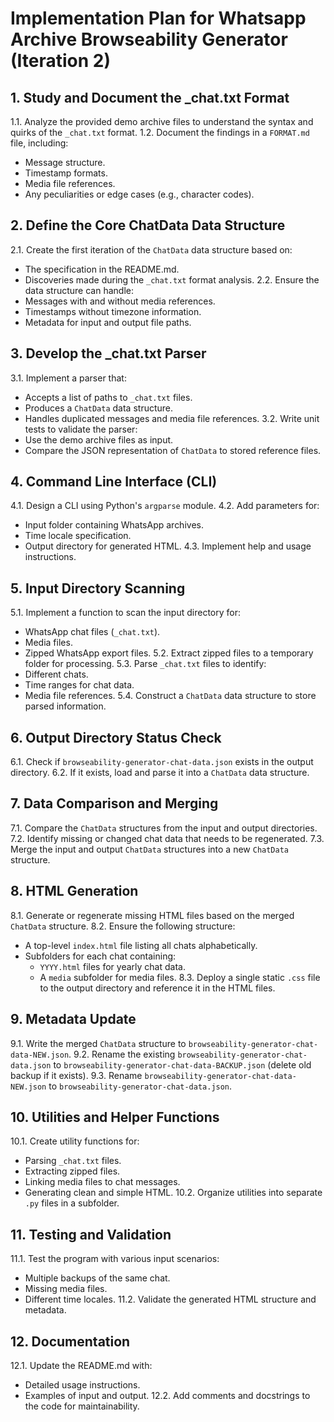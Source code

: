 # Implementation Plan for Whatsapp Archive Browseability Generator (Iteration 2)

## 1. Study and Document the _chat.txt Format
1.1. Analyze the provided demo archive files to understand the syntax and quirks of the `_chat.txt` format.
1.2. Document the findings in a `FORMAT.md` file, including:
  - Message structure.
  - Timestamp formats.
  - Media file references.
  - Any peculiarities or edge cases (e.g., character codes).

## 2. Define the Core ChatData Data Structure
2.1. Create the first iteration of the `ChatData` data structure based on:
  - The specification in the README.md.
  - Discoveries made during the `_chat.txt` format analysis.
2.2. Ensure the data structure can handle:
  - Messages with and without media references.
  - Timestamps without timezone information.
  - Metadata for input and output file paths.

## 3. Develop the _chat.txt Parser
3.1. Implement a parser that:
  - Accepts a list of paths to `_chat.txt` files.
  - Produces a `ChatData` data structure.
  - Handles duplicated messages and media file references.
3.2. Write unit tests to validate the parser:
  - Use the demo archive files as input.
  - Compare the JSON representation of `ChatData` to stored reference files.

## 4. Command Line Interface (CLI)
4.1. Design a CLI using Python's `argparse` module.
4.2. Add parameters for:
  - Input folder containing WhatsApp archives.
  - Time locale specification.
  - Output directory for generated HTML.
4.3. Implement help and usage instructions.

## 5. Input Directory Scanning
5.1. Implement a function to scan the input directory for:
  - WhatsApp chat files (`_chat.txt`).
  - Media files.
  - Zipped WhatsApp export files.
5.2. Extract zipped files to a temporary folder for processing.
5.3. Parse `_chat.txt` files to identify:
  - Different chats.
  - Time ranges for chat data.
  - Media file references.
5.4. Construct a `ChatData` data structure to store parsed information.

## 6. Output Directory Status Check
6.1. Check if `browseability-generator-chat-data.json` exists in the output directory.
6.2. If it exists, load and parse it into a `ChatData` data structure.

## 7. Data Comparison and Merging
7.1. Compare the `ChatData` structures from the input and output directories.
7.2. Identify missing or changed chat data that needs to be regenerated.
7.3. Merge the input and output `ChatData` structures into a new `ChatData` structure.

## 8. HTML Generation
8.1. Generate or regenerate missing HTML files based on the merged `ChatData` structure.
8.2. Ensure the following structure:
  - A top-level `index.html` file listing all chats alphabetically.
  - Subfolders for each chat containing:
    - `YYYY.html` files for yearly chat data.
    - A `media` subfolder for media files.
8.3. Deploy a single static `.css` file to the output directory and reference it in the HTML files.

## 9. Metadata Update
9.1. Write the merged `ChatData` structure to `browseability-generator-chat-data-NEW.json`.
9.2. Rename the existing `browseability-generator-chat-data.json` to `browseability-generator-chat-data-BACKUP.json` (delete old backup if it exists).
9.3. Rename `browseability-generator-chat-data-NEW.json` to `browseability-generator-chat-data.json`.

## 10. Utilities and Helper Functions
10.1. Create utility functions for:
  - Parsing `_chat.txt` files.
  - Extracting zipped files.
  - Linking media files to chat messages.
  - Generating clean and simple HTML.
10.2. Organize utilities into separate `.py` files in a subfolder.

## 11. Testing and Validation
11.1. Test the program with various input scenarios:
  - Multiple backups of the same chat.
  - Missing media files.
  - Different time locales.
11.2. Validate the generated HTML structure and metadata.

## 12. Documentation
12.1. Update the README.md with:
  - Detailed usage instructions.
  - Examples of input and output.
12.2. Add comments and docstrings to the code for maintainability.
